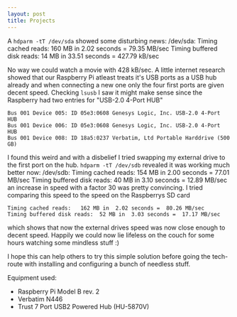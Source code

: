 ```yaml
---
layout: post
title: Projects
---
```



A `hdparm -tT /dev/sda` showed some disturbing news:
    /dev/sda:
    Timing cached reads:   160 MB in  2.02 seconds =  79.35 MB/sec
    Timing buffered disk reads:  14 MB in 33.51 seconds = 427.79 kB/sec

No way we could watch a movie with 428 kB/sec. A little internet research showed that our Raspberry Pi atleast treats it's USB ports as a USB hub already and when connecting a new one only the four first ports are given decent speed. Checking `lsusb` I saw it might make sense since the Raspberry had two entries for "USB-2.0 4-Port HUB"

    Bus 001 Device 005: ID 05e3:0608 Genesys Logic, Inc. USB-2.0 4-Port HUB
    Bus 001 Device 006: ID 05e3:0608 Genesys Logic, Inc. USB-2.0 4-Port HUB
    Bus 001 Device 008: ID 18a5:0237 Verbatim, Ltd Portable Harddrive (500 GB)

I found this weird and with a disbelief I tried swapping my external drive to the first port on the hub. `hdparm -tT /dev/sdb` revealed it was working much better now: 
    /dev/sdb:
    Timing cached reads:   154 MB in  2.00 seconds =  77.01 MB/sec
    Timing buffered disk reads:  40 MB in  3.10 seconds =  12.89 MB/sec
an increase in speed with a factor 30 was pretty convincing. I tried comparing this speed to the speed on the Raspberrys SD card

    Timing cached reads:   162 MB in  2.02 seconds =  80.26 MB/sec
    Timing buffered disk reads:  52 MB in  3.03 seconds =  17.17 MB/sec

which shows that now the external drives speed was now close enough to decent speed. Happily we could now lie lifeless on the couch for some hours watching some mindless stuff :)

I hope this can help others to try this simple solution before going the tech-route with installing and configuring a bunch of needless stuff.

Equipment used:

*   Raspberry Pi Model B rev. 2
*   Verbatim N446
*   Trust 7 Port USB2 Powered Hub (HU-5870V)
